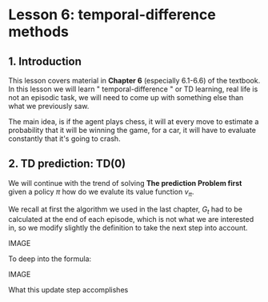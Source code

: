 # Lesson 6: temporal-difference methods

## 1. Introduction

This lesson covers material in **Chapter 6** (especially 6.1-6.6) of the textbook. In this lesson we will learn " temporal-difference " or TD learning, real life is not an episodic task, we will need to come up with something else than what we previously saw.

The main idea, is if the agent plays chess, it will at every move to estimate a probability that it will be winning the game, for a car, it will have to evaluate constantly that it's going to crash. 

## 2. TD prediction: TD(0)

We will continue with the trend of solving **The prediction Problem first** given a policy $\pi$ how do we evalute its value function $v_{\pi}$. 

We recall at first the algorithm we used in the last chapter, $G_t$ had to be calculated at the end of each episode, which is not what we are interested in, so we modify slightly the definition to take the next step into account.

IMAGE

To deep into the formula:

IMAGE

What this update step accomplishes







